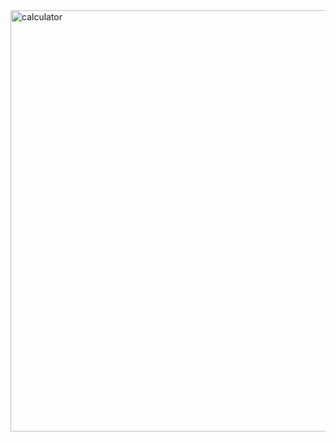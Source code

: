 <img width="674" alt="calculator" src="https://github.com/jerryvelasco/calculator/assets/28275566/75a4a9f4-da56-46af-ac5d-08acad7c02e8">
